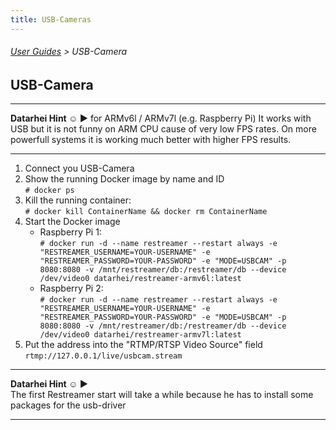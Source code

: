```yaml
---
title: USB-Cameras
---
```

###### [User Guides](../docs/guides-index.html) > USB-Camera
## USB-Camera

---
**Datarhei Hint ☺ ►** for ARMv6l / ARMv7l (e.g. Raspberry Pi)
It works with USB but it is not funny on ARM CPU cause of very low FPS rates. On more powerfull systems it is working much better with higher FPS results.  

---
1. Connect you USB-Camera
2. Show the running Docker image by name and ID   
  `# docker ps`
3. Kill the running container:  
  `# docker kill ContainerName && docker rm ContainerName`
4. Start the Docker image  
   * Raspberry Pi 1:   
  `# docker run -d --name restreamer --restart always -e "RESTREAMER_USERNAME=YOUR-USERNAME" -e "RESTREAMER_PASSWORD=YOUR-PASSWORD" -e "MODE=USBCAM" -p 8080:8080 -v /mnt/restreamer/db:/restreamer/db --device /dev/video0 datarhei/restreamer-armv6l:latest`
   * Raspberry Pi 2:   
  `# docker run -d --name restreamer --restart always -e "RESTREAMER_USERNAME=YOUR-USERNAME" -e "RESTREAMER_PASSWORD=YOUR-PASSWORD" -e "MODE=USBCAM" -p 8080:8080 -v /mnt/restreamer/db:/restreamer/db --device /dev/video0 datarhei/restreamer-armv7l:latest`
5. Put the address into the "RTMP/RTSP Video Source" field  
   `rtmp://127.0.0.1/live/usbcam.stream` 

---
**Datarhei Hint ☺ ►**   
The first Restreamer start will take a while because he has to install some packages for the usb-driver

---